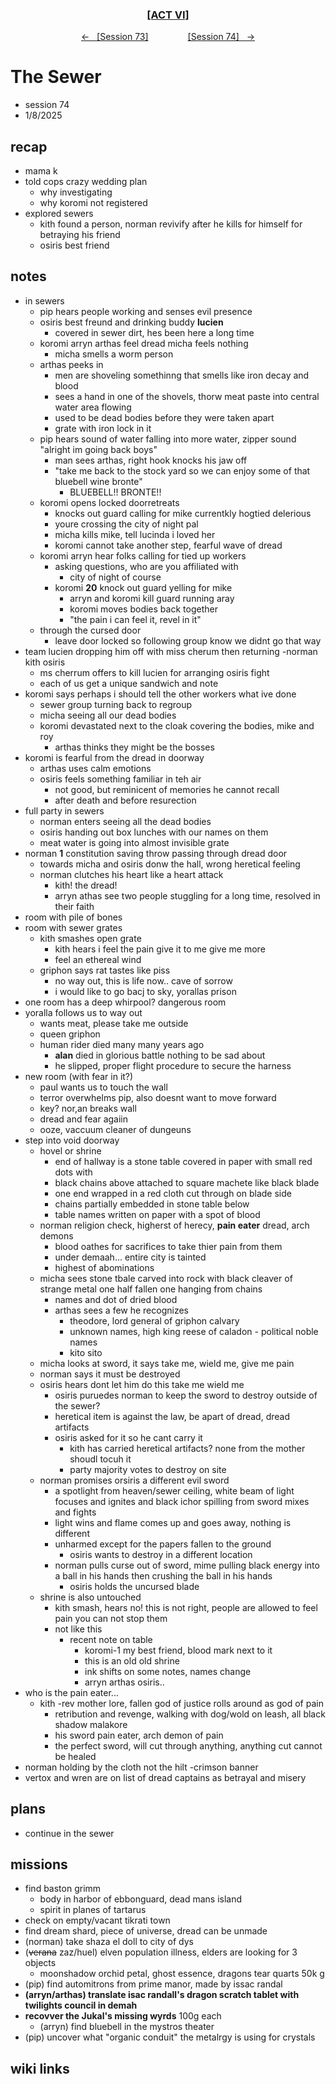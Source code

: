 
<div align="center">
  <h3 align="center"><a href="https://github.com/h-griffin/dnd-notes/blob/main/grimmhaus/act-VI" >[ACT VI]</a></h3>
  <p align="center">
    <a href="https://github.com/h-griffin/dnd-notes/blob/main/grimmhaus/act-VI/24-12-18.md" >&larr; &nbsp; [Session 73]</a>
    &nbsp;&nbsp;&nbsp;&nbsp;&nbsp;&nbsp;&nbsp;&nbsp;&nbsp;&nbsp;&nbsp;&nbsp;&nbsp;&nbsp;
    <a href="https://github.com/h-griffin/dnd-notes/blob/main/grimmhaus/act-VI/25-01-01.md" >[Session 74] &nbsp; &rarr;</a>
  </p>
</div>

# The Sewer
- session 74
- 1/8/2025

## recap
- mama k
- told cops crazy wedding plan
    - why investigating
    - why koromi not registered
- explored sewers
    - kith found a person, norman revivify after he kills for himself for betraying his friend
    - osiris best friend

## notes  
- in sewers
    - pip hears people working and senses evil presence
    - osiris best freund and drinking buddy **lucien**
        - covered in sewer dirt, hes been here a long time
    - koromi arryn arthas feel dread micha feels nothing
        - micha smells a worm person
    - arthas peeks in
        - men are shoveling somethinng that smells like iron decay and blood
        - sees a hand in one of the shovels, thorw meat paste into central water area flowing
        - used to be dead bodies before they were taken apart
        - grate with iron lock in it
    - pip hears sound of water falling into more water, zipper sound "alright im going back boys"
        - man sees arthas, right hook knocks his jaw off
        - "take me back to the stock yard so we can enjoy some of that bluebell wine bronte"
            - BLUEBELL!! BRONTE!!
    - koromi opens locked doorretreats
        - knocks out guard calling for mike currentkly hogtied delerious
        - youre crossing the city of night pal
        - micha kills mike, tell lucinda i loved her
        - koromi cannot take another step, fearful wave of dread
    - koromi arryn hear folks calling for tied up workers
        - asking questions, who are you affiliated with
            - city of night of course
        - koromi **20** knock out guard yelling for mike
            - arryn and koromi kill guard running aray
            - koromi moves bodies back together
            - "the pain i can feel it, revel in it"
    - through the cursed door
        - leave door locked so following group know we didnt go that way
- team lucien dropping him off with miss cherum then returning -norman kith osiris
    - ms cherrum offers to kill lucien for arranging osiris fight
    - each of us get a unique sandwich and note
- koromi says perhaps i should tell the other workers what ive done
    - sewer group turning back to regroup
    - micha seeing all our dead bodies
    - koromi devastated next to the cloak covering the bodies, mike and roy
        - arthas thinks they might be the bosses
- koromi is fearful from the dread in doorway
    - arthas uses calm emotions
    - osiris feels something familiar in teh air
        - not good, but reminicent of memories he cannot recall
        - after death and before resurection
- full party in sewers
    - norman enters seeing all the dead bodies
    - osiris handing out box lunches with our names on them
    - meat water is going into almost invisible grate
- norman **1** constitution saving throw passing through dread door
    - towards micha and osiris donw the hall, wrong heretical feeling
    - norman clutches his heart like a heart attack
        - kith! the dread!
        - arryn athas see two people stuggling for a long time, resolved in their faith
- room with pile of bones
- room with sewer grates
    - kith smashes open grate
        - kith hears i feel the pain give it to me give me more
        - feel an ethereal wind
    - griphon says rat tastes like piss
        - no way out, this is life now.. cave of sorrow
        - i would like to go bacj to sky, yorallas prison
- one room has a deep whirpool? dangerous room
- yoralla follows us to way out
    - wants meat, please take me outside
    - queen griphon
    - human rider died many many years ago
        - **alan** died in glorious battle nothing to be sad about
        - he slipped, proper flight procedure to secure the harness
- new room (with fear in it?)
    - paul wants us to touch the wall
    - terror overwhelms pip, also doesnt want to move forward
    - key? nor,an breaks wall
    - dread and fear agaiin
    - ooze, vaccuum cleaner of dungeuns
- step into void doorway
    - hovel or shrine
        - end of hallway is a stone table covered in paper with small red dots with
        - black chains above attached to square machete like black blade
        - one end wrapped in a red cloth cut through on blade side
        - chains partially embedded in stone table below
        - table names written on paper with a spot of blood
    - norman religion check, higherst of herecy, **pain eater** dread, arch demons
        - blood oathes for sacrifices to take thier pain from them
        - under demaah... entire city is tainted
        - highest of abominations
    - micha sees stone tbale carved into rock with black cleaver of strange metal one half fallen one hanging from chains
        - names and dot of dried blood
        - arthas sees a few he recognizes
            - theodore, lord general of griphon calvary
            - unknown names, high king reese of caladon - political noble names
            - kito sito
    - micha looks at sword, it says take me, wield me, give me pain
    - norman says it must be destroyed
    - osiris hears dont let him do this take me wield me
        - osiris puruedes norman to keep the sword to destroy outside of the sewer?
        - heretical item is against the law, be apart of dread, dread artifacts
        - osiris asked for it so he cant carry it
            - kith has carried heretical artifacts? none from the mother shoudl tocuh it
            - party majority votes to destroy on site
    - norman promises orsiris a different evil sword
        - a spotlight from heaven/sewer ceiling, white beam of light focuses and ignites and black ichor spilling from sword mixes and fights
        - light wins and flame comes up and goes away, nothing is different
        - unharmed except for the papers fallen to the ground
            - osiris wants to destroy in a different location
        - norman pulls curse out of sword, mime pulling black energy into a ball in his hands then crushing the ball in his hands
            - osiris holds the uncursed blade
    - shrine is also untouched
        - kith smash, hears no! this is not right, people are allowed to feel pain you can not stop them
        - not like this
            - recent note on table
                - koromi-1 my best friend, blood mark next to it
                - this is an old old shrine
                - ink shifts on some notes, names change
                - arryn arthas osiris..
- who is the pain eater...
    - kith -rev mother lore, fallen god of justice rolls around as god of pain
        - retribution and revenge, walking with dog/wold on leash, all black shadow malakore
        - his sword pain eater, arch demon of pain
        - the perfect sword, will cut through anything, anything cut cannot be healed
- norman holding by the cloth not the hilt -crimson banner
- vertox and wren are on list of dread captains as betrayal and misery

## plans
- continue in the sewer

## missions
- find baston grimm
    - body in harbor of ebbonguard, dead mans island
    - spirit in planes of tartarus
- check on empty/vacant tikrati town
- find dream shard, piece of universe, dread can be unmade
- (norman) take shaza el doll to city of dys
- (~~verana~~ zaz/huel) elven population illness, elders are looking for 3 objects
    - moonshadow orchid petal, ghost essence, dragons tear quarts 50k g
- (pip) find automitrons from prime manor, made by issac randal
- **(arryn/arthas) translate isac randall's dragon scratch tablet with twilights council in demah**
- **recovver the Jukal's missing wyrds** 100g each
    - (arryn) find bluebell in the mystros theater
- (pip) uncover what "organic conduit" the metalrgy is using for crystals

## wiki links
